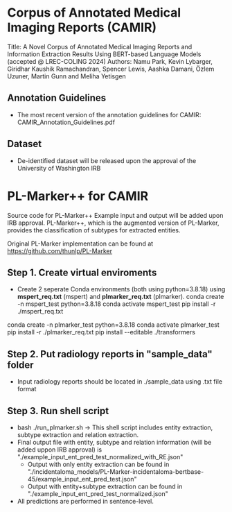 # Corpus of Annotated Medical Imaging Reports (CAMIR)

Title: A Novel Corpus of Annotated Medical Imaging Reports and Information Extraction Results Using BERT-based Language Models (accepted @ LREC-COLING 2024)
Authors: Namu Park, Kevin Lybarger, Giridhar Kaushik Ramachandran, Spencer Lewis, Aashka Damani, Özlem Uzuner, Martin Gunn and Meliha Yetisgen

## Annotation Guidelines

 - The most recent version of the annotation guidelines for CAMIR: CAMIR_Annotation_Guidelines.pdf

## Dataset

 - De-identified dataset will be released upon the approval of the University of Washington IRB 

# PL-Marker++ for CAMIR

Source code for PL-Marker++ 
Example input and output will be added upon IRB approval.
PL-Marker++, which is the augmented version of PL-Marker, provides the classification of subtypes for extracted entities.

Original PL-Marker implementation can be found at https://github.com/thunlp/PL-Marker

## Step 1. Create virtual enviroments

 - Create 2 seperate Conda environments (both using python=3.8.18) using **mspert_req.txt** (mspert) and **plmarker_req.txt** (plmarker).
 conda create -n mspert_test python=3.8.18
 conda activate mspert_test
 pip install -r ./mspert_req.txt

 conda create -n plmarker_test python=3.8.18
 conda activate plmarker_test
 pip install -r ./plmarker_req.txt
 pip install --editable ./transformers

## Step 2. Put radiology reports in "sample_data" folder

 - Input radiology reports should be located in ./sample_data using .txt file format

## Step 3. Run shell script

 - bash ./run_plmarker.sh
   -> This shell script includes entity extraction, subtype extraction and relation extraction.
 - Final output file with entity, subtype and relation information (will be added uppon IRB approval) is "./example_input_ent_pred_test_normalized_with_RE.json"
    - Output with only entity extraction can be found in "./incidentaloma_models/PL-Marker-incidentaloma-bertbase-45/example_input_ent_pred_test.json"
    - Output with entity+subtype extraction can be found in "./example_input_ent_pred_test_normalized.json"
 - All predictions are performed in sentence-level.
